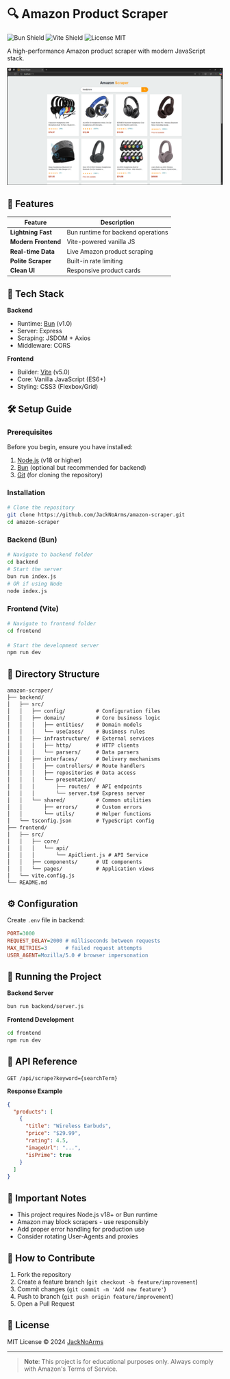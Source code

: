 # 🔍 Amazon Product Scraper

![Bun Shield](https://img.shields.io/badge/Bun-1.0-FFCB47?logo=bun&style=flat)
![Vite Shield](https://img.shields.io/badge/Vite-5.0-646CFF?logo=vite&style=flat)
![License MIT](https://img.shields.io/badge/license-MIT-green)

A high-performance Amazon product scraper with modern JavaScript stack.

![Application Preview](docs/screenshot.png)

## 🌟 Features

| Feature | Description |
|---------|-------------|
| **Lightning Fast** | Bun runtime for backend operations |
| **Modern Frontend** | Vite-powered vanilla JS |
| **Real-time Data** | Live Amazon product scraping |
| **Polite Scraper** | Built-in rate limiting |
| **Clean UI** | Responsive product cards |

## 🧩 Tech Stack

**Backend**
- Runtime: [Bun](https://bun.sh/) (v1.0)
- Server: Express
- Scraping: JSDOM + Axios
- Middleware: CORS

**Frontend**
- Builder: [Vite](https://vitejs.dev/) (v5.0)
- Core: Vanilla JavaScript (ES6+)
- Styling: CSS3 (Flexbox/Grid)

## 🛠 Setup Guide

### Prerequisites

Before you begin, ensure you have installed:

1. [Node.js](https://nodejs.org/) (v18 or higher)
2. [Bun](https://bun.sh/) (optional but recommended for backend)
3. [Git](https://git-scm.com/) (for cloning the repository)

### Installation

```bash
# Clone the repository
git clone https://github.com/JackNoArms/amazon-scraper.git
cd amazon-scraper
```

### Backend (Bun)

```bash
# Navigate to backend folder
cd backend
# Start the server
bun run index.js
# OR if using Node
node index.js
```

### Frontend (Vite)

```bash
# Navigate to frontend folder
cd frontend

# Start the development server
npm run dev
```

## 📂 Directory Structure

```
amazon-scraper/
├── backend/
│   ├── src/
│   │   ├── config/          # Configuration files
│   │   ├── domain/          # Core business logic
│   │   │   ├── entities/    # Domain models
│   │   │   └── useCases/    # Business rules
│   │   ├── infrastructure/  # External services
│   │   │   ├── http/        # HTTP clients
│   │   │   └── parsers/     # Data parsers
│   │   ├── interfaces/      # Delivery mechanisms
│   │   │   ├── controllers/ # Route handlers
│   │   │   ├── repositories # Data access
│   │   │   └── presentation/
│   │   │       ├── routes/  # API endpoints
│   │   │       └── server.ts# Express server
│   │   └── shared/          # Common utilities
│   │       ├── errors/      # Custom errors
│   │       └── utils/       # Helper functions
│   └── tsconfig.json        # TypeScript config
├── frontend/
│   ├── src/
│   │   ├── core/
│   │   │   └── api/
│   │   │       └── ApiClient.js # API Service
│   │   ├── components/      # UI components
│   │   └── pages/           # Application views
│   └── vite.config.js
└── README.md
```

## ⚙️ Configuration

Create `.env` file in backend:

```ini
PORT=3000
REQUEST_DELAY=2000 # milliseconds between requests
MAX_RETRIES=3      # failed request attempts
USER_AGENT=Mozilla/5.0 # browser impersonation
```

## 🚦 Running the Project

**Backend Server**
```bash
bun run backend/server.js
```

**Frontend Development**
```bash
cd frontend
npm run dev
```

## 📡 API Reference

```http
GET /api/scrape?keyword={searchTerm}
```

**Response Example**
```json
{
  "products": [
    {
      "title": "Wireless Earbuds",
      "price": "$29.99",
      "rating": 4.5,
      "imageUrl": "...",
      "isPrime": true
    }
  ]
}
```

## 🚨 Important Notes

- This project requires Node.js v18+ or Bun runtime
- Amazon may block scrapers - use responsibly
- Add proper error handling for production use
- Consider rotating User-Agents and proxies

## 🤝 How to Contribute

1. Fork the repository
2. Create a feature branch (`git checkout -b feature/improvement`)
3. Commit changes (`git commit -m 'Add new feature'`)
4. Push to branch (`git push origin feature/improvement`)
5. Open a Pull Request

## 📜 License

MIT License © 2024 [JackNoArms](https://github.com/JackNoArms)

---

> **Note**: This project is for educational purposes only. Always comply with Amazon's Terms of Service.